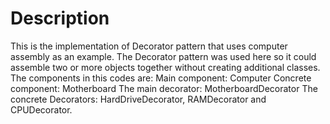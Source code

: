 # Description
This is the implementation of Decorator pattern that uses computer assembly as an example. The Decorator pattern was used here so it could assemble two or more objects together without creating additional classes. 
The components in this codes are:
Main component: Computer
Concrete component: Motherboard
The main decorator: MotherboardDecorator
The concrete Decorators: HardDriveDecorator, RAMDecorator and CPUDecorator.
